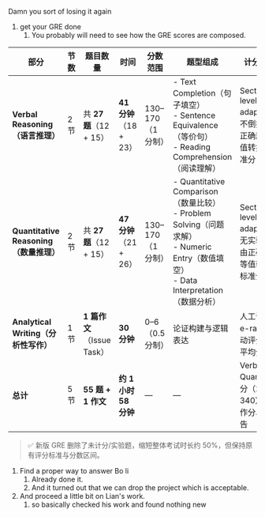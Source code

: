 Damn you sort of losing it again
1. get your GRE done
	1. You probably will need to see how the GRE scores are composed.

| 部分 | 节数 | 题目数量 | 时间 | 分数范围 | 题型组成 | 计分特点 |
|------|------|-----------|------|-----------|-----------|-----------|
| **Verbal Reasoning（语言推理）** | 2 节 | 共 **27 题**（12 + 15） | **41 分钟**（18 + 23） | 130–170（1分制） | - Text Completion（句子填空）<br>- Sentence Equivalence（等价句）<br>- Reading Comprehension（阅读理解） | Section-level adaptive；不倒扣；由正确题数等值转换为标准分 |
| **Quantitative Reasoning（数量推理）** | 2 节 | 共 **27 题**（12 + 15） | **47 分钟**（21 + 26） | 130–170（1分制） | - Quantitative Comparison（数量比较）<br>- Problem Solving（问题求解）<br>- Numeric Entry（数值填空）<br>- Data Interpretation（数据分析） | Section-level adaptive；无实验题；由正确题数等值转换为标准分 |
| **Analytical Writing（分析性写作）** | 1 节 | **1 篇作文**（Issue Task） | **30 分钟** | 0–6（0.5分制） | 论证构建与逻辑表达 | 人工评分 + e-rater 自动评分；取平均分 |
| **总计** | 5 节 | **55 题 + 1 作文** | **约 1 小时 58 分钟** | — | — | Verbal + Quant = 总分（260–340）；写作分单独报告 |

> ✅ 新版 GRE 删除了未计分/实验题，缩短整体考试时长约 50%，但保持原有评分标准与分数区间。
1. Find a proper way to answer Bo li
	1. Already done it.
	2. And it turned out that we can drop the project which is acceptable.
2. And proceed a little bit on Lian's work.
	1. so basically checked his work and found nothing new

